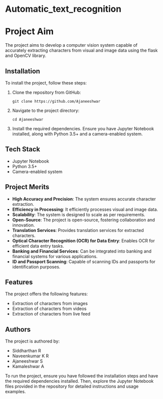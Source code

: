 # Automatic_text_recognition
# Project Aim

The project aims to develop a computer vision system capable of accurately extracting characters from visual and image data using the flask and OpenCV library.

## Installation

To install the project, follow these steps:

1. Clone the repository from GitHub:
   
   ```
   git clone https://github.com/Ajaneeshwar
   ```
   
2. Navigate to the project directory:
   
   ```
   cd Ajaneeshwar
   ```

3. Install the required dependencies. Ensure you have Jupyter Notebook installed, along with Python 3.5+ and a camera-enabled system.

## Tech Stack

* Jupyter Notebook
* Python 3.5+
* Camera-enabled system

## Project Merits

- **High Accuracy and Precision**: The system ensures accurate character extraction.
- **Efficiency in Processing**: It efficiently processes visual and image data.
- **Scalability**: The system is designed to scale as per requirements.
- **Open-Source**: The project is open-source, fostering collaboration and innovation.
- **Translation Services**: Provides translation services for extracted characters.
- **Optical Character Recognition (OCR) for Data Entry**: Enables OCR for efficient data entry tasks.
- **Banking and Financial Services**: Can be integrated into banking and financial systems for various applications.
- **ID and Passport Scanning**: Capable of scanning IDs and passports for identification purposes.

## Features

The project offers the following features:

- Extraction of characters from images
- Extraction of characters from videos
- Extraction of characters from live feed

## Authors

The project is authored by:

- Siddharthan R
- Naveenkumar K R
- Ajaneeshwar S
- Kamaleshwar A

To run the project, ensure you have followed the installation steps and have the required dependencies installed. Then, explore the Jupyter Notebook files provided in the repository for detailed instructions and usage examples.

